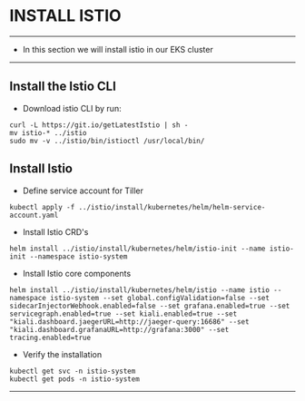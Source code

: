 # INSTALL ISTIO
---

 - In this section we will install istio in our EKS cluster

---

## Install the Istio CLI

 -  Download istio CLI by run:
```
curl -L https://git.io/getLatestIstio | sh -
mv istio-* ../istio
sudo mv -v ../istio/bin/istioctl /usr/local/bin/
```

## Install Istio

 - Define service account for Tiller
```
kubectl apply -f ../istio/install/kubernetes/helm/helm-service-account.yaml
```

 - Install Istio CRD's
```
helm install ../istio/install/kubernetes/helm/istio-init --name istio-init --namespace istio-system
```

 - Install Istio core components
```
helm install ../istio/install/kubernetes/helm/istio --name istio --namespace istio-system --set global.configValidation=false --set sidecarInjectorWebhook.enabled=false --set grafana.enabled=true --set servicegraph.enabled=true --set kiali.enabled=true --set "kiali.dashboard.jaegerURL=http://jaeger-query:16686" --set "kiali.dashboard.grafanaURL=http://grafana:3000" --set tracing.enabled=true
```

 - Verify the installation
```
kubectl get svc -n istio-system
kubectl get pods -n istio-system
```
 
---
